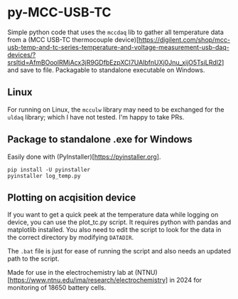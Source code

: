 # py-MCC-USB-TC
Simple python code that uses the `mccdaq` lib to gather all temperature data from a (MCC USB-TC thermocouple device)[https://digilent.com/shop/mcc-usb-temp-and-tc-series-temperature-and-voltage-measurement-usb-daq-devices/?srsltid=AfmBOoolRMjAcx3jR9GDfbEzpXCI7UAlbfnUXj0Jnu_xijO5TsiLRdl2] and save to file. Packagable to standalone executable on Windows.

## Linux 

For running on Linux, the `mcculw` library may need to be exchanged for the `uldaq` library; which I have not tested. I'm happy to take PRs.

## Package to standalone .exe for Windows

Easily done with (PyInstaller)[https://pyinstaller.org].

```
pip install -U pyinstaller
pyinstaller log_temp.py
```

## Plotting on acqisition device

If you want to get a quick peek at the temperature data while logging on device, you can use the plot_tc.py script. It requires python with pandas and matplotlib installed. You also need to edit the script to look for the data in the correct directory by modifying `DATADIR`.

The `.bat` file is just for ease of running the script and also needs an updated path to the script.



Made for use in the electrochemistry lab at (NTNU)[https://www.ntnu.edu/ima/research/electrochemistry] in 2024 for monitoring of 18650 battery cells.